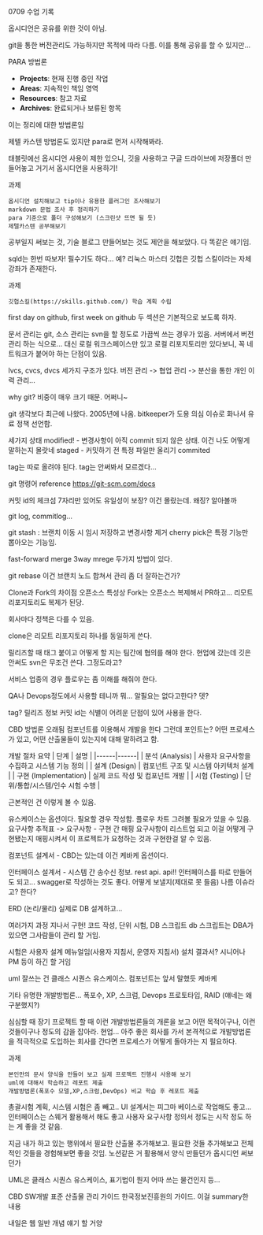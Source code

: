 0709 수업 기록

옵시디언은 공유를 위한 것이 아님.

git을 통한 버전관리도 가능하지만 목적에 따라 다름.
이를 통해 공유를 할 수 있지만...

PARA 방법론

- **Projects**: 현재 진행 중인 작업
- **Areas**: 지속적인 책임 영역
- **Resources**: 참고 자료
- **Archives**: 완료되거나 보류된 항목

이는 정리에 대한 방법론임

제텔 카스텐 방법론도 있지만 para로 먼저 시작해봐라.

태블릿에선 옵시디언 사용이 제한 있으니, 깃을 사용하고
구글 드라이브에 저장폴더 만들어놓고 거기서 옵시디언을 사용하기!

과제
```
옵시디언 설치해보고 tip이나 유용한 플러그인 조사해보기 
markdown 문법 조사 후 정리하기
para 기준으로 폴더 구성해보기 (스크린샷 뜨면 될 듯)
제텔카스텐 공부해보기 
```

공부일지 써보는 것, 기술 블로그 만들어보는 것도 제안을 해보았다. 다 똑같은 얘기임.

sqld는 한번 따보자! 필수기도 하다... 예?
리눅스 마스터
깃헙은 깃헙 스킬이라는 자체 강좌가 존재한다.


과제
```
깃헙스킬(https://skills.github.com/) 학습 계획 수립 
```

first day on github, first week on github 두 섹션은 기본적으로 보도록 하자.


문서 관리는 git, 소스 관리는 svn을 할 정도로 가끔씩 쓰는 경우가 있음.
서버에서 버전 관리 하는 식으로... 대신 로컬 워크스페이스만 있고 로컬 리포지토리만 있다보니, 꼭 네트워크가 붙어야 하는 단점이 있음.

lvcs, cvcs, dvcs 세가지 구조가 있다.
버전 관리 -> 협업 관리 -> 분산을 통한 개인 이력 관리...

why git? 비중이 매우 크기 때문. 어쩌니~

git 생각보다 최근에 나왔다. 2005년에 나옴.
bitkeeper가 도용 의심 이슈로 화나서 유료 정책 선언함.

세가지 상태
modified! - 변경사항이 아직 commit 되지 않은 상태. 이건 나도 어떻게 말하는지 몰랏네
staged - 커밋하기 전 특정 파일만 올리기
commited

tag는 따로 올려야 된다. tag는 안써봐서 모르겠다...

git 명령어 reference
https://git-scm.com/docs

커밋 id의 체크섬 7자리만 있어도 유일성이 보장? 이건 몰랐는데. 왜징? 알아볼까

git log, commitlog...

git stash : 브랜치 이동 시 임시 저장하고 변경사항 제거
cherry pick은 특정 기능만 뽑아오는 기능임.

fast-forward merge
3way mrege
두가지 방법이 있다.

git rebase
이건 브랜치 노드 합쳐서 관리 좀 더 잘하는건가?


Clone과 Fork의 차이점
오픈소스 특성상 Fork는 오픈소스 복제해서 PR하고...
리모트 리포지토리도 복제가 된당.

회사마다 정책은 다를 수 있음.

clone은 리모트 리포지토리 하나를 동일하게 쓴다.

릴리즈할 때 태그 붙이고 어떻게 할 지는 팀간에 협의를 해야 한다.
현업에 갔는데 깃은 안써도 svn은 무조건 쓴다. 그정도라고?

서비스 업종의 경우 플로우는 좀 이해를 해줘야 한다.

QA나 Devops정도에서 사용할 테니까 뭐... 알필요는 없다고한다? 뎃?


tag? 릴리즈 정보
커밋 id는 식별이 어려운 단점이 있어 사용을 한다.


CBD 방법론
오래됨
컴포넌트를 이용해서 개발을 한다
그런데 포인트는?
어떤 프로세스가 있고, 어떤 산출물들이 있는지에 대해 말하려고 함.

개발 절차 요약
| 단계 | 설명 |
|------|------|
| 분석 (Analysis) | 사용자 요구사항을 수집하고 시스템 기능 정의 |
| 설계 (Design) | 컴포넌트 구조 및 시스템 아키텍처 설계 |
| 구현 (Implementation) | 실제 코드 작성 및 컴포넌트 개발 |
| 시험 (Testing) | 단위/통합/시스템/인수 시험 수행 |

근본적인 건 이렇게 볼 수 있음.

유스케이스는 옵션이다. 필요할 경우 작성함.
플로우 차트 그려볼 필요가 있을 수 있음.
요구사항 추적표 -> 요구사항 - 구현 간 매핑
요구사항이 리스트업 되고 이걸 어떻게 구현됐는지 매핑시켜서 이 프로젝트가 요청하는 것과 구현한걸 알 수 있음.

컴포넌트 설계서 - CBD는 있는데 이건 케바케 옵션이다.

인터페이스 설계서 - 시스템 간 송수신 정보.
rest api. api!! 인터페이스를 따로 만들어도 되고... swagger로 작성하는 것도 좋다.
어떻게 보낼지(제대로 못 들음) 나름 이슈라고? 한다?

ERD (논리/물리)
실제로 DB 설계하고...

여러가지 과정 지나서 구현!
코드 작성, 단위 시험, DB 스크립트
db 스크립트는 DBA가 있으면 그사람들이 관리 할 거임.

시험은 사용자 설계 메뉴얼임(사용자 지침서, 운영자 지침서)
설치 결과서? 시니어나 PM 등이 하긴 할 거임

uml
잘쓰는 건 클래스 시퀀스 유스케이스. 컴포넌트는 앞서 말했듯 케바케

기타 유명한 개발방법론...
폭포수, XP, 스크럼, Devops
프로토타입, RAID (얘네는 왜 구분했지?)

심심할 때 장기 프로젝트 할 때 이런 개발방법론들의 개론을 보고
어떤 목적이구나, 이런 것들이구나 정도의 감을 잡아라.
현업... 아주 좋은 회사를 가서 본격적으로 개발방법론을 적극적으로 도입하는 회사를 간다면 프로세스가 어떻게 돌아가는 지 필요하다.

과제
```
본인만의 문서 양식을 만들어 보고 실제 프로젝트 진행시 사용해 보기
uml에 대해서 학습하고 레포트 제출
개발방법론(폭포수 모델,XP,스크럼,DevOps) 비교 학습 후 레포트 제출
```

총괄시험 계획, 시스템 시험은 좀 빼고..
UI 설계서는 피그마 베이스로 작업해도 좋고...
인터페이스는 스웨거 활용해서 해도 좋고
사용자 요구사항 정의서 정도는 시작 정도 하는 게 좋을 것 같음.

지금 내가 하고 있는 행위에서 필요한 산출물 추가해보고. 필요한 것들 추가해보고
전체적인 것들을 경험해보면 좋을 것임.
노션같은 거 활용해서 양식 만들던가 옵시디언 써보던가

UML은 클래스 시퀀스 유스케이스, 표기법이 뭔지 어따 쓰는 물건인지 등...


CBD SW개발 표준 산출물 관리 가이드
한국정보진흥원의 가이드. 이걸 summary한 내용

내일은 웹 일반 개념 얘기 할 거양
